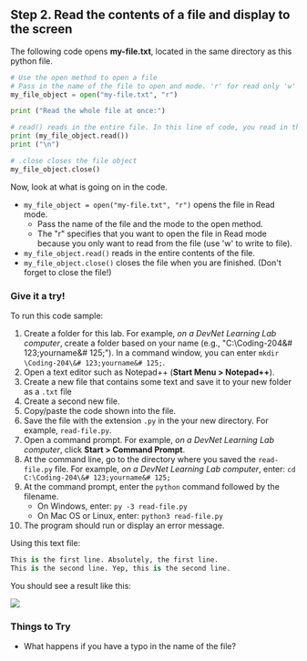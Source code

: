 ## Step 2. Read the contents of a file and display to the screen
The following code opens **my-file.txt**, located in the same directory as this python file.

```python
# Use the open method to open a file
# Pass in the name of the file to open and mode. 'r' for read only 'w' if you want to write to the file
my_file_object = open("my-file.txt", "r")

print ("Read the whole file at once:")

# read() reads in the entire file. In this line of code, you read in the contents of the file and print it to the screen.
print (my_file_object.read())
print ("\n")

# .close closes the file object
my_file_object.close()

```
Now, look at what is going on in the code.

* `my_file_object = open("my-file.txt", "r")` opens the file in Read mode.
    * Pass the name of the file and the mode to the open method.
    * The "r" specifies that you want to open the file in Read mode because you only want to read from the file (use 'w' to write to file).
* `my_file_object.read()` reads in the entire contents of the file.
* `my_file_object.close()` closes the file when you are finished. (Don't forget to close the file!)


### Give it a try!

To run this code sample:
1. Create a folder for this lab. For example, *on a DevNet Learning Lab computer*, create a folder based on your name (e.g., "C:\Coding-204\&# 123;yourname&# 125;"). In a command window, you can enter `mkdir \Coding-204\&# 123;yourname&# 125;`.
2. Open a text editor such as Notepad++ (**Start Menu > Notepad++**).
3. Create a new file that contains some text and save it to your new folder as a `.txt` file  
5. Create a second new file.
6. Copy/paste the code shown into the file.
7. Save the file with the extension `.py` in the your new directory. For example, `read-file.py`.
8. Open a command prompt. For example, *on a DevNet Learning Lab computer*, click **Start > Command Prompt**.
9. At the command line, go to the directory where you saved the `read-file.py` file. For example,  *on a DevNet Learning Lab computer*, enter: `cd C:\Coding-204\&# 123;yourname&# 125;`
10. At the command prompt, enter the `python` command followed by the filename.
    * On Windows, enter: `py -3 read-file.py`
    * On Mac OS or Linux, enter: `python3 read-file.py`
11. The program should run or display an error message.

Using this text file:

```python
This is the first line. Absolutely, the first line.
This is the second line. Yep, this is the second line.

```

You should see a result like this:

![](/posts/files/coding-204-reading-a-file/step2-results.jpg)

### Things to Try
* What happens if you have a typo in the name of the file?  
